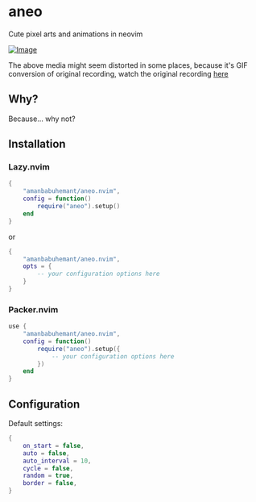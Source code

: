 # aneo

Cute pixel arts and animations in neovim

[![Image](https://github.com/user-attachments/assets/4cfa40a2-3ae9-4ab2-b813-0a31c50db9da)](https://asciinema.org/a/719169)

The above media might seem distorted in some places, because it's GIF conversion of original recording, watch the original recording [here](https://asciinema.org/a/719169)

## Why?

Because... why not?


## Installation

### Lazy.nvim

```lua
{
    "amanbabuhemant/aneo.nvim",
    config = function()
        require("aneo").setup()
    end
}
```
or
```lua
{
    "amanbabuhemant/aneo.nvim",
    opts = {
        -- your configuration options here
    }
}
```

### Packer.nvim
```lua
use {
    "amanbabuhemant/aneo.nvim",
    config = function()
        require("aneo").setup({
            -- your configuration options here
        })
    end
}
```

## Configuration

Default settings:

```lua
{
    on_start = false,
    auto = false,
    auto_interval = 10,
    cycle = false,
    random = true,
    border = false,
}
```
